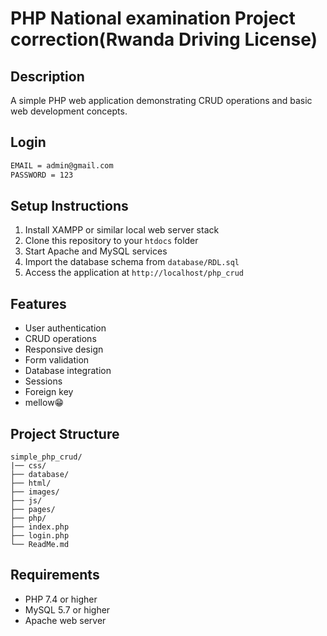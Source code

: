 # PHP National examination Project correction(Rwanda Driving License)

## Description

A simple PHP web application demonstrating CRUD operations and basic web development concepts.

## Login

```md
EMAIL = admin@gmail.com
PASSWORD = 123
```

## Setup Instructions

1. Install XAMPP or similar local web server stack
2. Clone this repository to your `htdocs` folder
3. Start Apache and MySQL services
4. Import the database schema from `database/RDL.sql`
5. Access the application at `http://localhost/php_crud`

## Features

- User authentication
- CRUD operations
- Responsive design
- Form validation
- Database integration
- Sessions
- Foreign key
- mellow😁

## Project Structure

```
simple_php_crud/
|── css/
├── database/
├── html/
├── images/
├── js/
├── pages/
├── php/
├── index.php
├── login.php
└── ReadMe.md
```

## Requirements

- PHP 7.4 or higher
- MySQL 5.7 or higher
- Apache web server
